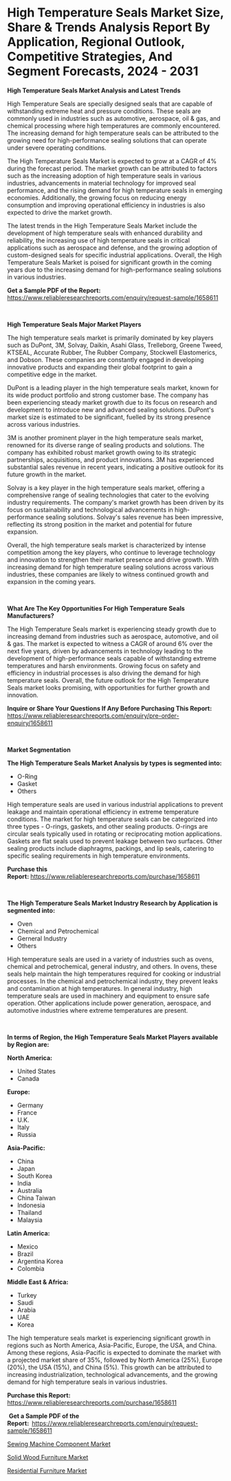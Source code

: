 <p><h1>High Temperature Seals Market Size, Share & Trends Analysis Report By Application, Regional Outlook, Competitive Strategies, And Segment Forecasts, 2024 - 2031</h1></p><p><strong>High Temperature Seals Market Analysis and Latest Trends</strong></p>
<p><p>High Temperature Seals are specially designed seals that are capable of withstanding extreme heat and pressure conditions. These seals are commonly used in industries such as automotive, aerospace, oil & gas, and chemical processing where high temperatures are commonly encountered. The increasing demand for high temperature seals can be attributed to the growing need for high-performance sealing solutions that can operate under severe operating conditions.</p><p>The High Temperature Seals Market is expected to grow at a CAGR of 4% during the forecast period. The market growth can be attributed to factors such as the increasing adoption of high temperature seals in various industries, advancements in material technology for improved seal performance, and the rising demand for high temperature seals in emerging economies. Additionally, the growing focus on reducing energy consumption and improving operational efficiency in industries is also expected to drive the market growth.</p><p>The latest trends in the High Temperature Seals Market include the development of high temperature seals with enhanced durability and reliability, the increasing use of high temperature seals in critical applications such as aerospace and defense, and the growing adoption of custom-designed seals for specific industrial applications. Overall, the High Temperature Seals Market is poised for significant growth in the coming years due to the increasing demand for high-performance sealing solutions in various industries.</p></p>
<p><strong>Get a Sample PDF of the Report:&nbsp;</strong> <a href="https://www.reliableresearchreports.com/enquiry/request-sample/1658611">https://www.reliableresearchreports.com/enquiry/request-sample/1658611</a></p>
<p>&nbsp;</p>
<p><strong>High Temperature Seals Major Market Players</strong></p>
<p><p>The high temperature seals market is primarily dominated by key players such as DuPont, 3M, Solvay, Daikin, Asahi Glass, Trelleborg, Greene Tweed, KTSEAL, Accurate Rubber, The Rubber Company, Stockwell Elastomerics, and Dobson. These companies are constantly engaged in developing innovative products and expanding their global footprint to gain a competitive edge in the market.</p><p>DuPont is a leading player in the high temperature seals market, known for its wide product portfolio and strong customer base. The company has been experiencing steady market growth due to its focus on research and development to introduce new and advanced sealing solutions. DuPont's market size is estimated to be significant, fuelled by its strong presence across various industries.</p><p>3M is another prominent player in the high temperature seals market, renowned for its diverse range of sealing products and solutions. The company has exhibited robust market growth owing to its strategic partnerships, acquisitions, and product innovations. 3M has experienced substantial sales revenue in recent years, indicating a positive outlook for its future growth in the market.</p><p>Solvay is a key player in the high temperature seals market, offering a comprehensive range of sealing technologies that cater to the evolving industry requirements. The company's market growth has been driven by its focus on sustainability and technological advancements in high-performance sealing solutions. Solvay's sales revenue has been impressive, reflecting its strong position in the market and potential for future expansion. </p><p>Overall, the high temperature seals market is characterized by intense competition among the key players, who continue to leverage technology and innovation to strengthen their market presence and drive growth. With increasing demand for high temperature sealing solutions across various industries, these companies are likely to witness continued growth and expansion in the coming years.</p></p>
<p>&nbsp;</p>
<p><strong>What Are The Key Opportunities For High Temperature Seals Manufacturers?</strong></p>
<p><p>The High Temperature Seals market is experiencing steady growth due to increasing demand from industries such as aerospace, automotive, and oil & gas. The market is expected to witness a CAGR of around 6% over the next five years, driven by advancements in technology leading to the development of high-performance seals capable of withstanding extreme temperatures and harsh environments. Growing focus on safety and efficiency in industrial processes is also driving the demand for high temperature seals. Overall, the future outlook for the High Temperature Seals market looks promising, with opportunities for further growth and innovation.</p></p>
<p><strong>Inquire or Share Your Questions If Any Before Purchasing This Report:</strong> <a href="https://www.reliableresearchreports.com/enquiry/pre-order-enquiry/1658611">https://www.reliableresearchreports.com/enquiry/pre-order-enquiry/1658611</a></p>
<p>&nbsp;</p>
<p><strong>Market Segmentation</strong></p>
<p><strong>The High Temperature Seals Market Analysis by types is segmented into:</strong></p>
<p><ul><li>O-Ring</li><li>Gasket</li><li>Others</li></ul></p>
<p><p>High temperature seals are used in various industrial applications to prevent leakage and maintain operational efficiency in extreme temperature conditions. The market for high temperature seals can be categorized into three types - O-rings, gaskets, and other sealing products. O-rings are circular seals typically used in rotating or reciprocating motion applications. Gaskets are flat seals used to prevent leakage between two surfaces. Other sealing products include diaphragms, packings, and lip seals, catering to specific sealing requirements in high temperature environments.</p></p>
<p><strong>Purchase this Report:&nbsp;</strong><a href="https://www.reliableresearchreports.com/purchase/1658611">https://www.reliableresearchreports.com/purchase/1658611</a></p>
<p>&nbsp;</p>
<p><strong>The High Temperature Seals Market Industry Research by Application is segmented into:</strong></p>
<p><ul><li>Oven</li><li>Chemical and Petrochemical</li><li>Gerneral Industry</li><li>Others</li></ul></p>
<p><p>High temperature seals are used in a variety of industries such as ovens, chemical and petrochemical, general industry, and others. In ovens, these seals help maintain the high temperatures required for cooking or industrial processes. In the chemical and petrochemical industry, they prevent leaks and contamination at high temperatures. In general industry, high temperature seals are used in machinery and equipment to ensure safe operation. Other applications include power generation, aerospace, and automotive industries where extreme temperatures are present.</p></p>
<p>&nbsp;</p>
<p><strong>In terms of Region, the High Temperature Seals Market Players available by Region are:</strong></p>
<p>
    <p> <strong> North America: </strong>
        <ul>
            <li>United States</li>
            <li>Canada</li>
        </ul>
        </p> 
    <p> <strong> Europe: </strong>
        <ul>
            <li>Germany</li>
            <li>France</li>
            <li>U.K.</li>
            <li>Italy</li>
            <li>Russia</li>
        </ul>
        </p> 
    <p> <strong> Asia-Pacific: </strong>
        <ul>
            <li>China</li>
            <li>Japan</li>
            <li>South Korea</li>
            <li>India</li>
            <li>Australia</li>
            <li>China Taiwan</li>
            <li>Indonesia</li>
            <li>Thailand</li>
            <li>Malaysia</li>
        </ul>
        </p> 
    <p> <strong> Latin America: </strong>
        <ul>
            <li>Mexico</li>
            <li>Brazil</li>
            <li>Argentina Korea</li>
            <li>Colombia</li>
        </ul>
        </p> 
    <p> <strong> Middle East & Africa: </strong>
        <ul>
            <li>Turkey</li>
            <li>Saudi</li>
            <li>Arabia</li>
            <li>UAE</li>
            <li>Korea</li>
        </ul>
    </p>
    </p>
<p><p>The high temperature seals market is experiencing significant growth in regions such as North America, Asia-Pacific, Europe, the USA, and China. Among these regions, Asia-Pacific is expected to dominate the market with a projected market share of 35%, followed by North America (25%), Europe (20%), the USA (15%), and China (5%). This growth can be attributed to increasing industrialization, technological advancements, and the growing demand for high temperature seals in various industries.</p></p>
<p><strong>Purchase this Report: </strong><a href="https://www.reliableresearchreports.com/purchase/1658611">https://www.reliableresearchreports.com/purchase/1658611</a></p>
<p>&nbsp;<strong>Get a Sample PDF of the Report:&nbsp;&nbsp;</strong><a href="https://www.reliableresearchreports.com/enquiry/request-sample/1658611">https://www.reliableresearchreports.com/enquiry/request-sample/1658611</a></p>
<p><strong></strong></p>
<p><p><a href="https://view.publitas.com/reportprime-1/sewing-machine-component-market-with-the-goal-of-estimating-the-market-size-and-future-growth-potential-of-various-market-segments-based-on-component-applications-end-user-and-region/">Sewing Machine Component Market</a></p><p><a href="https://view.publitas.com/reportprime-1/solid-wood-furniture-market-research-report-provides-critical-insights-that-can-help-shape-business-development-and-investment-strategies/">Solid Wood Furniture Market</a></p><p><a href="https://view.publitas.com/reportprime-1/residential-furniture-market-with-the-goal-of-estimating-the-market-size-and-future-growth-potential-of-various-market-segments-based-on-component-applications-end-user-and-region/">Residential Furniture Market</a></p></p>